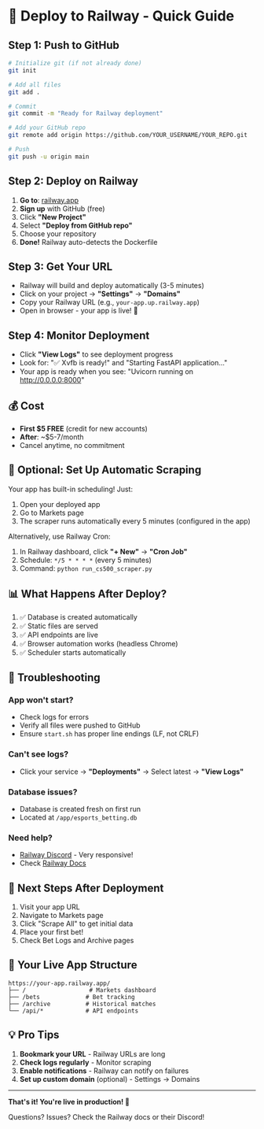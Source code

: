 # 🚀 Deploy to Railway - Quick Guide

## Step 1: Push to GitHub

```bash
# Initialize git (if not already done)
git init

# Add all files
git add .

# Commit
git commit -m "Ready for Railway deployment"

# Add your GitHub repo
git remote add origin https://github.com/YOUR_USERNAME/YOUR_REPO.git

# Push
git push -u origin main
```

## Step 2: Deploy on Railway

1. **Go to**: [railway.app](https://railway.app)
2. **Sign up** with GitHub (free)
3. Click **"New Project"**
4. Select **"Deploy from GitHub repo"**
5. Choose your repository
6. **Done!** Railway auto-detects the Dockerfile

## Step 3: Get Your URL

- Railway will build and deploy automatically (3-5 minutes)
- Click on your project → **"Settings"** → **"Domains"**
- Copy your Railway URL (e.g., `your-app.up.railway.app`)
- Open in browser - your app is live! 🎉

## Step 4: Monitor Deployment

- Click **"View Logs"** to see deployment progress
- Look for: "✅ Xvfb is ready!" and "Starting FastAPI application..."
- Your app is ready when you see: "Uvicorn running on http://0.0.0.0:8000"

## 💰 Cost

- **First $5 FREE** (credit for new accounts)
- **After**: ~$5-7/month
- Cancel anytime, no commitment

## 🔧 Optional: Set Up Automatic Scraping

Your app has built-in scheduling! Just:

1. Open your deployed app
2. Go to Markets page
3. The scraper runs automatically every 5 minutes (configured in the app)

Alternatively, use Railway Cron:

1. In Railway dashboard, click **"+ New"** → **"Cron Job"**
2. Schedule: `*/5 * * * *` (every 5 minutes)
3. Command: `python run_cs500_scraper.py`

## 📊 What Happens After Deploy?

1. ✅ Database is created automatically
2. ✅ Static files are served
3. ✅ API endpoints are live
4. ✅ Browser automation works (headless Chrome)
5. ✅ Scheduler starts automatically

## 🐛 Troubleshooting

### App won't start?

- Check logs for errors
- Verify all files were pushed to GitHub
- Ensure `start.sh` has proper line endings (LF, not CRLF)

### Can't see logs?

- Click your service → **"Deployments"** → Select latest → **"View Logs"**

### Database issues?

- Database is created fresh on first run
- Located at `/app/esports_betting.db`

### Need help?

- [Railway Discord](https://discord.gg/railway) - Very responsive!
- Check [Railway Docs](https://docs.railway.app)

## 🎯 Next Steps After Deployment

1. Visit your app URL
2. Navigate to Markets page
3. Click "Scrape All" to get initial data
4. Place your first bet!
5. Check Bet Logs and Archive pages

## 🔗 Your Live App Structure

```
https://your-app.railway.app/
├── /                  # Markets dashboard
├── /bets             # Bet tracking
├── /archive          # Historical matches
└── /api/*            # API endpoints
```

## 💡 Pro Tips

1. **Bookmark your URL** - Railway URLs are long
2. **Check logs regularly** - Monitor scraping
3. **Enable notifications** - Railway can notify on failures
4. **Set up custom domain** (optional) - Settings → Domains

---

**That's it! You're live in production! 🚀**

Questions? Issues? Check the Railway docs or their Discord!
